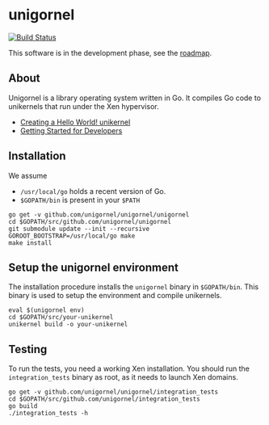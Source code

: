 unigornel
=========

[![Build Status](https://jenkins.unigornel.org/buildStatus/icon?job=unigornel-master)](https://jenkins.unigornel.org/job/unigornel-master/)

This software is in the development phase, see the [roadmap](https://unigornel.org/doku.php?id=development:roadmap).

About
-----

Unigornel is a library operating system written in Go. It compiles Go code to
unikernels that run under the Xen hypervisor.

 - [Creating a Hello World! unikernel](https://www.unigornel.org/doku.php?id=getting_started)
 - [Getting Started for Developers](https://www.unigornel.org/doku.php?id=development)

Installation
------------

We assume
  - `/usr/local/go` holds a recent version of Go.
  - `$GOPATH/bin` is present in your `$PATH`

```
go get -v github.com/unigornel/unigornel/unigornel
cd $GOPATH/src/github.com/unigornel/unigornel
git submodule update --init --recursive
GOROOT_BOOTSTRAP=/usr/local/go make
make install
```

Setup the unigornel environment
-------------------------------

The installation procedure installs the `unigornel` binary in `$GOPATH/bin`.
This binary is used to setup the environment and compile unikernels.

```
eval $(unigornel env)
cd $GOPATH/src/your-unikernel
unikernel build -o your-unikernel
```

Testing
-------

To run the tests, you need a working Xen installation. You should run the
`integration_tests` binary as root, as it needs to launch Xen domains.

```
go get -v github.com/unigornel/unigornel/integration_tests
cd $GOPATH/src/github.com/unigornel/integration_tests
go build
./integration_tests -h
```
